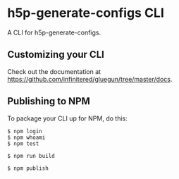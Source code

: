 # h5p-generate-configs CLI

A CLI for h5p-generate-configs.

## Customizing your CLI

Check out the documentation at <https://github.com/infinitered/gluegun/tree/master/docs>.

## Publishing to NPM

To package your CLI up for NPM, do this:

```shell
$ npm login
$ npm whoami
$ npm test

$ npm run build

$ npm publish
```
